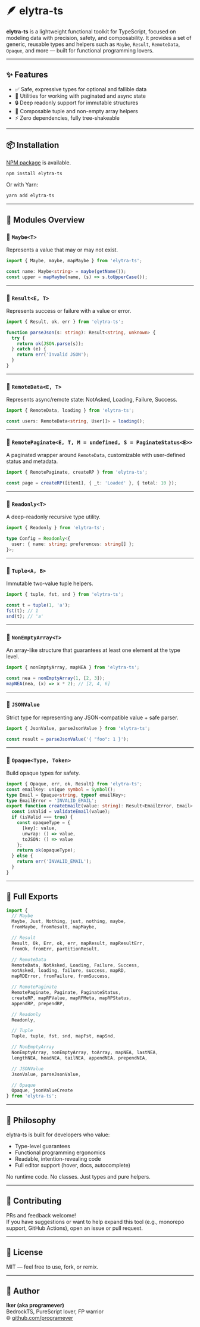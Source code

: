 # 🪶 elytra-ts

**elytra-ts** is a lightweight functional toolkit for TypeScript, focused on modeling data with precision, safety, and composability. It provides a set of generic, reusable types and helpers such as `Maybe`, `Result`, `RemoteData`, `Opaque`, and more — built for functional programming lovers.

---

## ✨ Features

- ✅ Safe, expressive types for optional and fallible data
- 🔁 Utilities for working with paginated and async state
- 🔒 Deep readonly support for immutable structures
- 🧩 Composable tuple and non-empty array helpers
- ⚡ Zero dependencies, fully tree-shakeable

---

## 📦 Installation

[NPM package](https://www.npmjs.com/package/elytra-ts) is available.

```bash
npm install elytra-ts
```

Or with Yarn:

```bash
yarn add elytra-ts
```

---

## 🧠 Modules Overview

### 🔹 `Maybe<T>`
Represents a value that may or may not exist.

```ts
import { Maybe, maybe, mapMaybe } from 'elytra-ts';

const name: Maybe<string> = maybe(getName());
const upper = mapMaybe(name, (s) => s.toUpperCase());
```

---

### 🔹 `Result<E, T>`
Represents success or failure with a value or error.

```ts
import { Result, ok, err } from 'elytra-ts';

function parseJson(s: string): Result<string, unknown> {
  try {
    return ok(JSON.parse(s));
  } catch (e) {
    return err('Invalid JSON');
  }
}
```

---

### 🔹 `RemoteData<E, T>`
Represents async/remote state: NotAsked, Loading, Failure, Success.

```ts
import { RemoteData, loading } from 'elytra-ts';

const users: RemoteData<string, User[]> = loading();
```

---

### 🔹 `RemotePaginate<E, T, M = undefined, S = PaginateStatus<E>>`
A paginated wrapper around `RemoteData`, customizable with user-defined status and metadata.

```ts
import { RemotePaginate, createRP } from 'elytra-ts';

const page = createRP([item1], { _t: 'Loaded' }, { total: 10 });
```

---

### 🔹 `Readonly<T>`
A deep-readonly recursive type utility.

```ts
import { Readonly } from 'elytra-ts';

type Config = Readonly<{
  user: { name: string; preferences: string[] };
}>;
```

---

### 🔹 `Tuple<A, B>`
Immutable two-value tuple helpers.

```ts
import { tuple, fst, snd } from 'elytra-ts';

const t = tuple(1, 'a');
fst(t); // 1
snd(t); // 'a'
```

---

### 🔹 `NonEmptyArray<T>`
An array-like structure that guarantees at least one element at the type level.

```ts
import { nonEmptyArray, mapNEA } from 'elytra-ts';

const nea = nonEmptyArray(1, [2, 3]);
mapNEA(nea, (x) => x * 2); // [2, 4, 6]
```

---

### 🔹 `JSONValue`
Strict type for representing any JSON-compatible value + safe parser.

```ts
import { JsonValue, parseJsonValue } from 'elytra-ts';

const result = parseJsonValue('{ "foo": 1 }');
```

---

### 🔹 `Opaque<Type, Token>`
Build opaque types for safety.

```ts
import { Opaque, err, ok, Result} from 'elytra-ts';
const emailKey: unique symbol = Symbol();
type Email = Opaque<string, typeof emailKey>;
type EmailError = 'INVALID_EMAIL';
export function createEmailE(value: string): Result<EmailError, Email> {
  const isValid = validateEmail(value);
  if (isValid === true) {
    const opaqueType = {
      [key]: value,
      unwrap: () => value,
      toJSON: () => value
    };
    return ok(opaqueType);
  } else {
    return err('INVALID_EMAIL');
  }
}
```

---

## 📁 Full Exports

```ts
import {
  // Maybe
  Maybe, Just, Nothing, just, nothing, maybe,
  fromMaybe, fromResult, mapMaybe,

  // Result
  Result, Ok, Err, ok, err, mapResult, mapResultErr,
  fromOk, fromErr, partitionResult,

  // RemoteData
  RemoteData, NotAsked, Loading, Failure, Success,
  notAsked, loading, failure, success, mapRD,
  mapRDError, fromFailure, fromSuccess,

  // RemotePaginate
  RemotePaginate, Paginate, PaginateStatus,
  createRP, mapRPValue, mapRPMeta, mapRPStatus,
  appendRP, prependRP,

  // Readonly
  Readonly,

  // Tuple
  Tuple, tuple, fst, snd, mapFst, mapSnd,

  // NonEmptyArray
  NonEmptyArray, nonEmptyArray, toArray, mapNEA, lastNEA,
  lengthNEA, headNEA, tailNEA, appendNEA, prependNEA,

  // JSONValue
  JsonValue, parseJsonValue,

  // Opaque
  Opaque, jsonValueCreate
} from 'elytra-ts';
```

---

## 🧪 Philosophy

elytra-ts is built for developers who value:

- Type-level guarantees
- Functional programming ergonomics
- Readable, intention-revealing code
- Full editor support (hover, docs, autocomplete)

No runtime code. No classes. Just types and pure helpers.

---

## 🤝 Contributing

PRs and feedback welcome!  
If you have suggestions or want to help expand this tool (e.g., monorepo support, GitHub Actions), open an issue or pull request.

---

## 📜 License

MIT — feel free to use, fork, or remix.

---

## 🧙 Author

**Iker (aka programever)**  
BedrockTS, PureScript lover, FP warrior  
🌐 [github.com/programever](https://github.com/programever)
